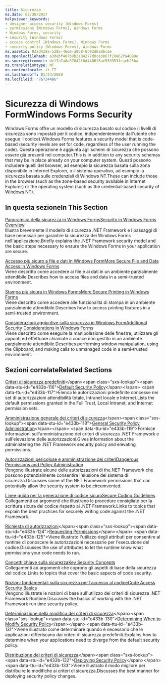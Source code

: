 ```yaml
---
title: Sicurezza -
ms.date: 03/30/2017
helpviewer_keywords:
- designer access security [Windows Forms]
- permissions [Windows Forms], Windows Forms
- Windows Forms, security
- security [Windows Forms]
- access control [Windows Forms], Windows Forms
- security policy [Windows Forms], Windows Forms
ms.assetid: 932d438a-5285-46d8-a958-8c93d0ad6cae
ms.openlocfilehash: a3debf487b9b2a04277d9ce3007f28662fa4899e
ms.sourcegitcommit: de17a7a0a37042f0d4406f5ae5393531caeb25ba
ms.translationtype: MT
ms.contentlocale: it-IT
ms.lasthandoff: 01/24/2020
ms.locfileid: "76734496"
---
```

# <a name="windows-forms-security"></a><span data-ttu-id="e433b-102">Sicurezza di Windows Form</span><span class="sxs-lookup"><span data-stu-id="e433b-102">Windows Forms Security</span></span>
<span data-ttu-id="e433b-103">Windows Forms offre un modello di sicurezza basato sul codice (i livelli di sicurezza sono impostati per il codice, indipendentemente dall'utente che esegue il codice).</span><span class="sxs-lookup"><span data-stu-id="e433b-103">Windows Forms features a security model that is code-based (security levels are set for code, regardless of the user running the code).</span></span> <span data-ttu-id="e433b-104">Questa operazione è aggiunta agli schemi di sicurezza che possono essere già presenti nel computer.</span><span class="sxs-lookup"><span data-stu-id="e433b-104">This is in addition to any security schemas that may be in place already on your computer system.</span></span> <span data-ttu-id="e433b-105">Questi possono includere quelli del browser, ad esempio la sicurezza basata sulla zona disponibile in Internet Explorer, o il sistema operativo, ad esempio la sicurezza basata sulle credenziali di Windows NT.</span><span class="sxs-lookup"><span data-stu-id="e433b-105">These can include those in the browser (such as the zone-based security available in Internet Explorer) or the operating system (such as the credential-based security of Windows NT).</span></span>  
  
## <a name="in-this-section"></a><span data-ttu-id="e433b-106">In questa sezione</span><span class="sxs-lookup"><span data-stu-id="e433b-106">In This Section</span></span>  
 [<span data-ttu-id="e433b-107">Panoramica della sicurezza in Windows Forms</span><span class="sxs-lookup"><span data-stu-id="e433b-107">Security in Windows Forms Overview</span></span>](security-in-windows-forms-overview.md)  
 <span data-ttu-id="e433b-108">Illustra brevemente il modello di sicurezza .NET Framework e i passaggi di base necessari per garantire la sicurezza dei Windows Forms nell'applicazione.</span><span class="sxs-lookup"><span data-stu-id="e433b-108">Briefly explains the .NET Framework security model and the basic steps necessary to ensure the Windows Forms in your application are secure.</span></span>  
  
 [<span data-ttu-id="e433b-109">Accesso più sicuro a file e dati in Windows Form</span><span class="sxs-lookup"><span data-stu-id="e433b-109">More Secure File and Data Access in Windows Forms</span></span>](more-secure-file-and-data-access-in-windows-forms.md)  
 <span data-ttu-id="e433b-110">Viene descritto come accedere ai file e ai dati in un ambiente parzialmente attendibile.</span><span class="sxs-lookup"><span data-stu-id="e433b-110">Describes how to access files and data in a semi-trusted environment.</span></span>  
  
 [<span data-ttu-id="e433b-111">Stampa più sicura in Windows Forms</span><span class="sxs-lookup"><span data-stu-id="e433b-111">More Secure Printing in Windows Forms</span></span>](more-secure-printing-in-windows-forms.md)  
 <span data-ttu-id="e433b-112">Viene descritto come accedere alle funzionalità di stampa in un ambiente parzialmente attendibile.</span><span class="sxs-lookup"><span data-stu-id="e433b-112">Describes how to access printing features in a semi-trusted environment.</span></span>  
  
 [<span data-ttu-id="e433b-113">Considerazioni aggiuntive sulla sicurezza in Windows Form</span><span class="sxs-lookup"><span data-stu-id="e433b-113">Additional Security Considerations in Windows Forms</span></span>](additional-security-considerations-in-windows-forms.md)  
 <span data-ttu-id="e433b-114">Viene descritto come eseguire la manipolazione delle finestre, utilizzare gli appunti ed effettuare chiamate a codice non gestito in un ambiente parzialmente attendibile.</span><span class="sxs-lookup"><span data-stu-id="e433b-114">Describes performing window manipulation, using the Clipboard, and making calls to unmanaged code in a semi-trusted environment.</span></span>  
  
## <a name="related-sections"></a><span data-ttu-id="e433b-115">Sezioni correlate</span><span class="sxs-lookup"><span data-stu-id="e433b-115">Related Sections</span></span>  
 <span data-ttu-id="e433b-116">[Criteri di sicurezza predefiniti](https://docs.microsoft.com/previous-versions/dotnet/netframework-4.0/03kwzyfc(v=vs.100))</span><span class="sxs-lookup"><span data-stu-id="e433b-116">[Default Security Policy](https://docs.microsoft.com/previous-versions/dotnet/netframework-4.0/03kwzyfc(v=vs.100))</span></span>  
 <span data-ttu-id="e433b-117">Elenca le autorizzazioni predefinite concesse nei set di autorizzazioni attendibilità totale, Intranet locale e Internet.</span><span class="sxs-lookup"><span data-stu-id="e433b-117">Lists the default permissions granted in the Full Trust, Local Intranet, and Internet permission sets.</span></span>  
  
 <span data-ttu-id="e433b-118">[Amministrazione generale dei criteri di sicurezza](https://docs.microsoft.com/previous-versions/dotnet/netframework-4.0/ed5htz45(v=vs.100))</span><span class="sxs-lookup"><span data-stu-id="e433b-118">[General Security Policy Administration](https://docs.microsoft.com/previous-versions/dotnet/netframework-4.0/ed5htz45(v=vs.100))</span></span>  
 <span data-ttu-id="e433b-119">Fornisce informazioni sull'amministrazione dei criteri di sicurezza .NET Framework e sull'elevazione delle autorizzazioni.</span><span class="sxs-lookup"><span data-stu-id="e433b-119">Gives information about the administering the .NET Framework security policy and elevating permissions.</span></span>  
  
 [<span data-ttu-id="e433b-120">Autorizzazioni pericolose e amministrazione dei criteri</span><span class="sxs-lookup"><span data-stu-id="e433b-120">Dangerous Permissions and Policy Administration</span></span>](../misc/dangerous-permissions-and-policy-administration.md)  
 <span data-ttu-id="e433b-121">Vengono illustrate alcune delle autorizzazioni di the.NET Framework che possono potenzialmente consentire l'elusione del sistema di sicurezza.</span><span class="sxs-lookup"><span data-stu-id="e433b-121">Discusses some of the.NET Framework permissions that can potentially allow the security system to be circumvented.</span></span>  
  
 [<span data-ttu-id="e433b-122">Linee guida per la generazione di codice sicuro</span><span class="sxs-lookup"><span data-stu-id="e433b-122">Secure Coding Guidelines</span></span>](../../standard/security/secure-coding-guidelines.md)  
 <span data-ttu-id="e433b-123">Collegamenti ad argomenti che illustrano le procedure consigliate per la scrittura sicura del codice rispetto ai .NET Framework.</span><span class="sxs-lookup"><span data-stu-id="e433b-123">Links to topics that explain the best practices for securely writing code against the .NET Framework.</span></span>  
  
 <span data-ttu-id="e433b-124">[Richiesta di autorizzazioni](https://docs.microsoft.com/previous-versions/dotnet/netframework-4.0/yd267cce(v=vs.100))</span><span class="sxs-lookup"><span data-stu-id="e433b-124">[Requesting Permissions](https://docs.microsoft.com/previous-versions/dotnet/netframework-4.0/yd267cce(v=vs.100))</span></span>  
 <span data-ttu-id="e433b-125">Viene illustrato l'utilizzo degli attributi per consentire al runtime di conoscere le autorizzazioni necessarie per l'esecuzione del codice.</span><span class="sxs-lookup"><span data-stu-id="e433b-125">Discusses the use of attributes to let the runtime know what permissions your code needs to run.</span></span>  
  
 [<span data-ttu-id="e433b-126">Concetti chiave sulla sicurezza</span><span class="sxs-lookup"><span data-stu-id="e433b-126">Key Security Concepts</span></span>](../../standard/security/key-security-concepts.md)  
 <span data-ttu-id="e433b-127">Collegamenti ad argomenti che coprono gli aspetti di base della sicurezza del codice.</span><span class="sxs-lookup"><span data-stu-id="e433b-127">Links to topics that cover the basic aspects of code security.</span></span>  
  
 [<span data-ttu-id="e433b-128">Nozioni fondamentali sulla sicurezza per l’accesso al codice</span><span class="sxs-lookup"><span data-stu-id="e433b-128">Code Access Security Basics</span></span>](../misc/code-access-security-basics.md)  
 <span data-ttu-id="e433b-129">Vengono illustrate le nozioni di base sull'utilizzo dei criteri di sicurezza .NET Framework Runtime.</span><span class="sxs-lookup"><span data-stu-id="e433b-129">Discusses the basics of working with the .NET Framework run time security policy.</span></span>  
  
 <span data-ttu-id="e433b-130">[Determinazione della modifica dei criteri di sicurezza](https://docs.microsoft.com/previous-versions/dotnet/netframework-4.0/xky659fc(v=vs.100))</span><span class="sxs-lookup"><span data-stu-id="e433b-130">[Determining When to Modify Security Policy](https://docs.microsoft.com/previous-versions/dotnet/netframework-4.0/xky659fc(v=vs.100))</span></span>  
 <span data-ttu-id="e433b-131">Viene illustrato come determinare quando è necessario che le applicazioni differiscano dai criteri di sicurezza predefiniti.</span><span class="sxs-lookup"><span data-stu-id="e433b-131">Explains how to determine when your applications need to diverge from the default security policy.</span></span>  
  
 <span data-ttu-id="e433b-132">[Distribuzione dei criteri di sicurezza](https://docs.microsoft.com/previous-versions/dotnet/netframework-4.0/13wcxx6y(v=vs.100))</span><span class="sxs-lookup"><span data-stu-id="e433b-132">[Deploying Security Policy](https://docs.microsoft.com/previous-versions/dotnet/netframework-4.0/13wcxx6y(v=vs.100))</span></span>  
 <span data-ttu-id="e433b-133">Viene illustrato il modo migliore per distribuire le modifiche ai criteri di sicurezza.</span><span class="sxs-lookup"><span data-stu-id="e433b-133">Discusses the best manner for deploying security policy changes.</span></span>
